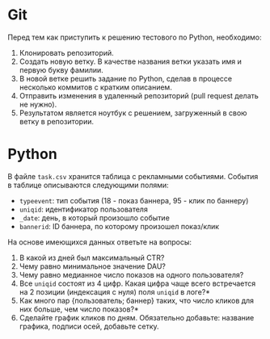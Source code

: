# Git
Перед тем как приступить к решению тестового по Python, необходимо:

1. Клонировать репозиторий.
2. Создать новую ветку. В качестве названия ветки указать имя и первую букву фамилии.
3. В новой ветке решить задание по Python, сделав в процессе несколько коммитов с кратким описанием.
4. Отправить изменения в удаленный репозиторий (pull request делать не нужно).
5. Результатом является ноутбук с решением, загруженный в свою ветку в репозитории.

# Python
В файле `task.csv` хранится таблица с рекламными событиями. События в таблице описываются следующими полями:

- `typeevent`: тип события (18 - показ баннера, 95 - клик по баннеру)
- `uniqid`: идентификатор пользователя
- `_date`: день, в который произошло событие
- `bannerid`: ID баннера, по которому произошел показ/клик

На основе имеющихся данных ответьте на вопросы:

1. В какой из дней был максимальный CTR?
2. Чему равно минимальное значение DAU?
3. Чему равно медианное число показов на одного пользователя?
4. Все `uniqid` состоят из 4 цифр. Какая цифра чаще всего встречается на 2 позиции (индексация с нуля) поля `uniqid` в логе?*
5. Как много пар {пользователь; баннер} таких, что число кликов для них больше, чем число показов?*
6. Сделайте график кликов по дням. Обязательно добавьте: название графика, подписи осей, добавьте сетку.
